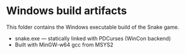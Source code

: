 # Windows build artifacts

This folder contains the Windows executable build of the Snake game.

- snake.exe — statically linked with PDCurses (WinCon backend)
- Built with MinGW-w64 gcc from MSYS2


